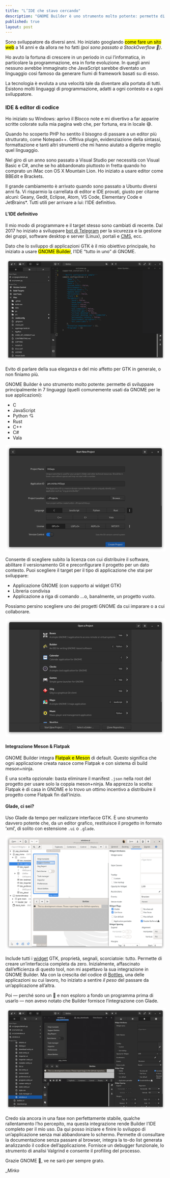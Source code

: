 ```yaml
---
title: "L’IDE che stavo cercando"
description: "GNOME Builder è uno strumento molto potente: permette di sviluppare principalmente in 7 linguaggi."
published: true
layout: post
---
```


Sono sviluppatore da diversi anni. Ho iniziato googlando <mark>come fare un sito web</mark> a 14 anni e da allora ne ho fatti *(poi sono passato a StackOverflow 👅)*.

Ho avuto la fortuna di crescere in un periodo in cui l’informatica, in particolare la programmazione, era in forte evoluzione. In quegli anni nessuno avrebbe immaginato che JavaScript sarebbe diventato un linguaggio così famoso da generare fiumi di framework basati su di esso.

La tecnologia è evoluta a una velocità tale da diventare alla portata di tutti. Esistono molti linguaggi di programmazione, adatti a ogni contesto e a ogni sviluppatore.

### IDE & editor di codice

Ho iniziato su Windows: aprivo il Blocco note e mi divertivo a far apparire scritte colorate sulla mia pagina web che, per fortuna, era in locale 😅.

Quando ho scoperto PHP ho sentito il bisogno di passare a un editor più strutturato, come Notepad++. Offriva plugin, evidenziazione della sintassi, formattazione e tanti altri strumenti che mi hanno aiutato a digerire meglio quel linguaggio.

Nel giro di un anno sono passato a Visual Studio per necessità con Visual Basic e C#, anche se ho abbandonato piuttosto in fretta quando ho comprato un iMac con OS X Mountain Lion. Ho iniziato a usare editor come BBEdit e Brackets.

Il grande cambiamento è arrivato quando sono passato a Ubuntu diversi anni fa. Vi risparmio la carrellata di editor e IDE provati, giusto per citarne alcuni: Geany, Gedit, Eclipse, Atom, VS Code, Elementary Code e JetBrains*. Tutti utili per arrivare a lui: l’IDE definitivo.

#### L’IDE definitivo

Il mio modo di programmare e il target stesso sono cambiati di recente. Dal 2017 ho iniziato a sviluppare [bot di Telegram](https://unifiedban.solutions) per la sicurezza e la gestione dei gruppi, software desktop e server (Linux), portali e [CMS](https://github.com/biskuitorg/), ecc.

Dato che lo sviluppo di applicazioni GTK è il mio obiettivo principale, ho iniziato a usare <mark>GNOME Builder</mark>, l’IDE “tutto in uno” di GNOME.

![](/uploads/2021-01-03-09-00-54-gnome-builder.png)

Evito di parlare della sua eleganza e del mio affetto per GTK in generale, o non finiamo più.

GNOME Builder è uno strumento molto potente: permette di sviluppare principalmente in 7 linguaggi (quelli comunemente usati da GNOME per le sue applicazioni):

- C
- JavaScript
- Python 💘
- Rust
- C++
- C#
- Vala

![](/uploads/2021-01-03-09-50-43-gnome-builder-new-project.png)

Consente di scegliere subito la licenza con cui distribuire il software, abilitare il versionamento Git e preconfigurare il progetto per un dato contesto. Puoi scegliere il target per il tipo di applicazione che stai per sviluppare:

- Applicazione GNOME (con supporto ai widget GTK)
- Libreria condivisa
- Applicazione a riga di comando
…o, banalmente, un progetto vuoto.

Possiamo persino scegliere uno dei progetti GNOME da cui imparare o a cui collaborare.

![](/uploads/2021-01-03-09-55-09-gnome-builder-gnome-sources.png)

#### Integrazione Meson & Flatpak

GNOME Builder integra <mark>Flatpak e Meson</mark> di default. Questo significa che ogni applicazione creata nasce come Flatpak e con sistema di build meson+ninja.

È una scelta opzionale: basta eliminare il manifest `.json` nella root del progetto per usare solo la coppia meson+ninja. Ma apprezzo la scelta: Flatpak è di casa in GNOME e lo trovo un ottimo incentivo a distribuire il progetto come Flatpak fin dall’inizio.

#### Glade, ci sei?

Uso Glade da tempo per realizzare interfacce GTK. È uno strumento davvero potente che, da un editor grafico, restituisce il progetto in formato ‘xml’, di solito con estensione `.ui` o `.glade`.

![](/uploads/2021-01-03-10-03-31-glade.png)

Include tutti i [widget](https://developer.gnome.org/gtk3/stable/GtkWidget.html) GTK, proprietà, segnali, scorciatoie: tutto. Permette di creare un’interfaccia completa da zero. Inizialmente, affascinato dall’efficienza di questo tool, non mi aspettavo la sua integrazione in GNOME Builder. Ma con la crescita del codice di [Bottles](https://github.com/bottlesdevs/Bottles), una delle applicazioni su cui lavoro, ho iniziato a sentire *il peso* del passare da un’applicazione all’altra.

Poi — perché sono un 🙈 e non esploro a fondo un programma prima di usarlo — non avevo notato che Builder fornisce l’integrazione con Glade.

![](/uploads/2021-01-03-09-05-21-gnome-builder-glade.png)

Credo sia ancora in una fase non perfettamente stabile, qualche rallentamento l’ho percepito, ma questa integrazione rende Builder l’IDE completo per il mio uso. Da qui posso iniziare e finire lo sviluppo di un’applicazione senza mai abbandonare lo schermo. Permette di consultare la documentazione senza passare al browser, integra la to-do list generata analizzando il codice dell’applicazione. Fornisce un debugger funzionale, lo strumento di analisi Valgrind e consente il profiling del processo.

Grazie GNOME 💖, ve ne sarò per sempre grato.

__Mirko_
